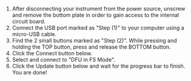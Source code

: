 1. After disconnecting your instrument from the power source, unscrew and remove the bottom plate in order to gain access to the internal circuit board.
2. Connect the USB port marked as "Step (1)" to your computer using a micro-USB cable.
3. Find the 2 small buttons marked as "Step (2)". While pressing and holding the TOP button, press and release the BOTTOM button.
4. Click the Connect button below.
5. Select and connect to "DFU in FS Mode".
6. Click the Update button below and wait for the progress bar to finish. You are done!
